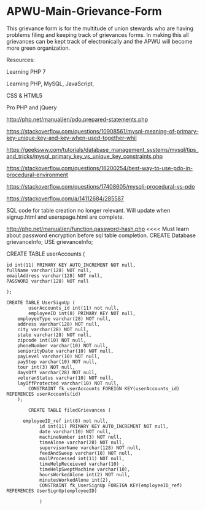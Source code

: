 # APWU-Main-Grievance-Form
This grievance form is for the multitude of union stewards who are having problems filing and keeping track of grievances forms.
In making this all grievances can be kept track of electronically and the APWU will become more green organization.

Resources:

Learning PHP 7

Learning PHP, MySQL, JavaScript,

CSS & HTML5

Pro PHP and jQuery

http://php.net/manual/en/pdo.prepared-statements.php

https://stackoverflow.com/questions/10908561/mysql-meaning-of-primary-key-unique-key-and-key-when-used-together-whil

https://geeksww.com/tutorials/database_management_systems/mysql/tips_and_tricks/mysql_primary_key_vs_unique_key_constraints.php

https://stackoverflow.com/questions/16200254/best-way-to-use-pdo-in-procedural-environment

https://stackoverflow.com/questions/17408605/mysqli-procedural-vs-pdo

https://stackoverflow.com/a/14112684/285587

SQL code for table creation no longer relevant. Will update when signup.html and userspage.html are complete.

http://php.net/manual/en/function.password-hash.php
<<<<
Must learn about password encryption before sql table completion.
CREATE Database grievanceInfo;
USE grievanceInfo;

CREATE TABLE userAccounts (

	id int(11) PRIMARY KEY AUTO_INCREMENT NOT null,
	fullName varchar(128) NOT null,
	emailAddress varchar(128) NOT null,
	PASSWORD varchar(128) NOT null

	);

	CREATE TABLE UserSignUp (
			userAccounts_id int(11) not null,
			employeeID int(8) PRIMARY KEY NOT null,
	    employeeType varchar(28) NOT null,
	    address varchar(128) NOT null,
	    city varchar(28) NOT null,
	    state varchar(28) NOT null,
	    zipcode int(10) NOT null,
	    phoneNumber varchar(10) NOT null,
	    seniorityDate varchar(10) NOT null,
	    payLevel varchar(10) NOT null,
	    payStep varchar(10) NOT null,
	    tour int(3) NOT null,
	    daysOff varchar(28) NOT null,
	    veteranStatus varchar(10) NOT null,
	    layOffProtected varchar(10) NOT null,
			CONSTRAINT fk_userAccounts FOREIGN KEY(userAccounts_id) REFERENCES userAccounts(id)
		);

			CREATE TABLE filedGrievances (

	      employeeID_ref int(8) not null,
				id int(11) PRIMARY KEY AUTO_INCREMENT NOT null,
				date varchar(10) NOT null,
				machineNumber int(3) NOT null,
				timeAlone varchar(28) NOT null,
				supervisorName varchar(128) NOT null,
				feedAndSweep varchar(10) NOT null,
				mailProcessed int(11) NOT null,
				timeHelpReceieved varchar(10) ,
				timeHelpSweptMachine varchar(10),
				hoursWorkedAlone int(2) NOT null,
				minutesWorkedAlone int(2),
				CONSTRAINT fk_UserSignUp FOREIGN KEY(employeeID_ref) REFERENCES UserSignUp(employeeID)

				)
